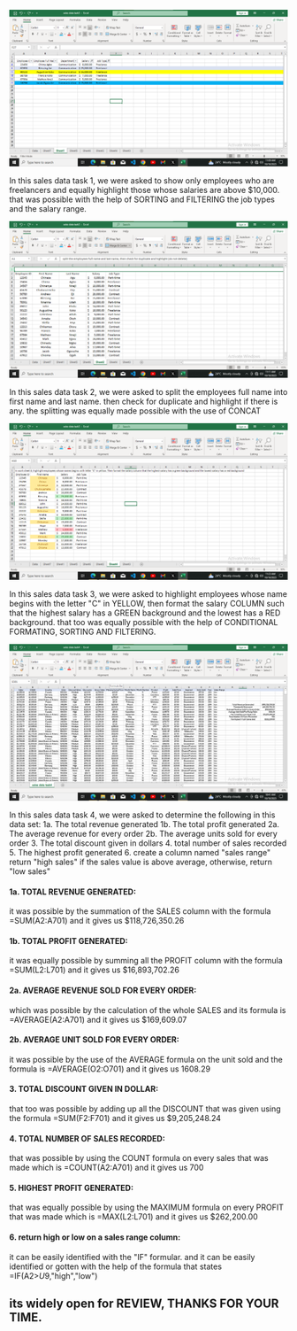 ![](sales_data_task1.png)

 In this sales data task 1, we were asked to show only employees who are freelancers and equally highlight those whose salaries are above $10,000.
 that was possible with the help of SORTING and FILTERING the job types and the salary range.

 

![](sales_data_task2.png)

 In this sales data task 2, we were asked to split the employees full name into first name and last name.
 then check for duplicate and highlight if there is any. the splitting was equally made possible with the use of CONCAT



 ![](sales_data_task3.png)
 
  In this sales data task 3, we were asked to highlight employees whose name begins with the letter "C" in YELLOW, then format the salary COLUMN such that the highest salary has a GREEN background and the lowest has a RED background. that too was equally possible with the help of CONDITIONAL FORMATING, SORTING AND FILTERING.



  ![](sales_data_task4.png)
  
   In this sales data task 4, we were asked to determine the following in this data set:
 1a. The total revenue generated
 1b. The total profit generated
 2a.  The average revenue for every order
 2b. The average units sold for every order
 3. The total discount given in dollars
 4. total number of sales recorded
 5. The highest profit generated
 6. create a column named "sales range" return "high sales" if the sales value is above average, otherwise, return "low sales"


#### 1a. TOTAL REVENUE GENERATED:
it was possible by the summation of the SALES column with the formula =SUM(A2:A701) and it gives us $118,726,350.26

#### 1b. TOTAL PROFIT GENERATED:
it was equally possible by summing all the PROFIT column with the formula =SUM(L2:L701) and it gives us $16,893,702.26

#### 2a. AVERAGE REVENUE SOLD FOR EVERY ORDER:
which was possible by the calculation of the whole SALES and its formula is =AVERAGE(A2:A701) and it gives us $169,609.07

#### 2b. AVERAGE UNIT SOLD FOR EVERY ORDER:
it was possible by the use of the AVERAGE formula on the unit sold and the formula is =AVERAGE(O2:O701) and it gives us 1608.29

#### 3. TOTAL DISCOUNT GIVEN IN DOLLAR:
that too was possible by adding up all the DISCOUNT that was given using the formula =SUM(F2:F701) and it gives us $9,205,248.24

#### 4. TOTAL NUMBER OF SALES RECORDED:
that was possible by using the COUNT formula on every sales that was made which is =COUNT(A2:A701) and it gives us 700

#### 5. HIGHEST PROFIT GENERATED:
that was equally possible by using the MAXIMUM formula on every PROFIT that was made which is =MAX(L2:L701) and it gives us $262,200.00

#### 6. return high or low on a sales range column:
it can be easily identified with the "IF" formular. and it can be easily identified or gotten with the help of the formula that states =IF(A2>$U$9,"high","low")

## its widely open for REVIEW, THANKS FOR YOUR TIME.
